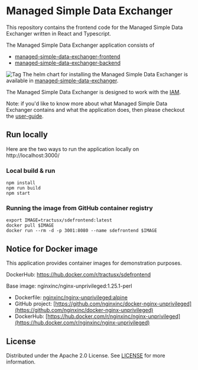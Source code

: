 # Managed Simple Data Exchanger

This repository contains the frontend code for the Managed Simple Data Exchanger written in React and Typescript.

The Managed Simple Data Exchanger application consists of

- [managed-simple-data-exchanger-frontend](https://github.com/eclipse-tractusx/managed-simple-data-exchanger-frontend)
- [managed-simple-data-exchanger-backend](https://github.com/eclipse-tractusx/managed-simple-data-exchanger-backend)

![Tag](https://img.shields.io/static/v1?label=&message=LeadingRepository&color=green&style=flat) The helm chart for installing the Managed Simple Data Exchanger is available in [managed-simple-data-exchanger](https://github.com/eclipse-tractusx/managed-simple-data-exchanger).

The Managed Simple Data Exchanger is designed to work with the [IAM](https://github.com/eclipse-tractusx/portal-iam).

Note: if you'd like to know more about what Managed Simple Data Exchanger contains and what the application does, then please checkout the [user-guide](https://github.com/eclipse-tractusx/managed-simple-data-exchanger-frontend/blob/main/docs/user-guide/README.md).

## Run locally

Here are the two ways to run the application locally on http://localhost:3000/

### Local build & run

    npm install
    npm run build
    npm start

### Running the image from GitHub container registry

    export IMAGE=tractusx/sdefrontend:latest
    docker pull $IMAGE
    docker run --rm -d -p 3001:8080 --name sdefrontend $IMAGE

## Notice for Docker image

This application provides container images for demonstration purposes.

DockerHub: https://hub.docker.com/r/tractusx/sdefrontend

Base image: nginxinc/nginx-unprivileged:1.25.1-perl

- Dockerfile: [nginxinc/nginx-unprivileged:alpine](https://github.com/nginxinc/docker-nginx-unprivileged/blob/main/Dockerfile-alpine.template)
- GitHub project: [https://github.com/nginxinc/docker-nginx-unprivileged](https://github.com/nginxinc/docker-nginx-unprivileged)
- DockerHub: [https://hub.docker.com/r/nginxinc/nginx-unprivileged](https://hub.docker.com/r/nginxinc/nginx-unprivileged)

## License

Distributed under the Apache 2.0 License.
See [LICENSE](./LICENSE) for more information.